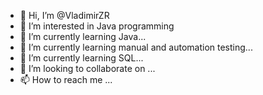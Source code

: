 - 👋 Hi, I’m @VladimirZR
- 👀 I’m interested in Java programming
- 🌱 I’m currently learning Java...
- 🌱 I’m currently learning manual and automation testing...
- 🌱 I’m currently learning SQL...
- 💞️ I’m looking to collaborate on ...
- 📫 How to reach me ...

<!---
VladimirZR/VladimirZR is a ✨ special ✨ repository because its `README.md` (this file) appears on your GitHub profile.
You can click the Preview link to take a look at your changes.
--->
